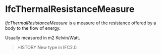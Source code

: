 # IfcThermalResistanceMeasure

_IfcThermalResistanceMeasure_ is a measure of the resistance offered by a body to the flow of energy.

Usually measured in m2 Kelvin/Watt.

> HISTORY  New type in IFC2.0.
